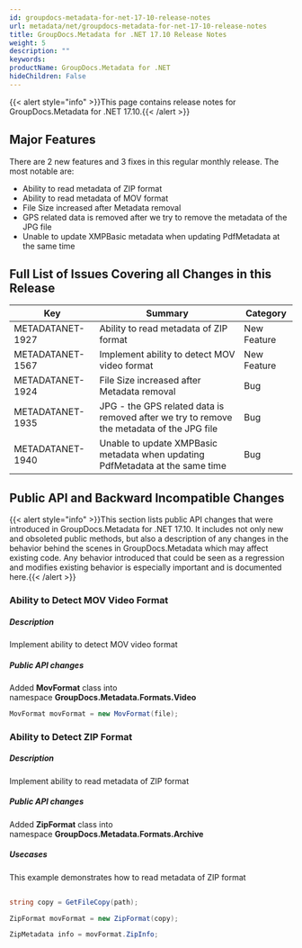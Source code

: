 ```yaml
---
id: groupdocs-metadata-for-net-17-10-release-notes
url: metadata/net/groupdocs-metadata-for-net-17-10-release-notes
title: GroupDocs.Metadata for .NET 17.10 Release Notes
weight: 5
description: ""
keywords: 
productName: GroupDocs.Metadata for .NET
hideChildren: False
---
```

{{< alert style="info" >}}This page contains release notes for GroupDocs.Metadata for .NET 17.10.{{< /alert >}}

## Major Features

There are 2 new features and 3 fixes in this regular monthly release. The most notable are:

*   Ability to read metadata of ZIP format
*   Ability to read metadata of MOV format
*   File Size increased after Metadata removal
*   GPS related data is removed after we try to remove the metadata of the JPG file
*   Unable to update XMPBasic metadata when updating PdfMetadata at the same time

## Full List of Issues Covering all Changes in this Release

| Key | Summary | Category |
| --- | --- | --- |
| METADATANET-1927 | Ability to read metadata of ZIP format | New Feature |
| METADATANET-1567 | Implement ability to detect MOV video format | New Feature |
| METADATANET-1924 | File Size increased after Metadata removal | Bug |
| METADATANET-1935 | JPG - the GPS related data is removed after we try to remove the metadata of the JPG file | Bug |
| METADATANET-1940 | Unable to update XMPBasic metadata when updating PdfMetadata at the same time | Bug |

## Public API and Backward Incompatible Changes

{{< alert style="info" >}}This section lists public API changes that were introduced in GroupDocs.Metadata for .NET 17.10. It includes not only new and obsoleted public methods, but also a description of any changes in the behavior behind the scenes in GroupDocs.Metadata which may affect existing code. Any behavior introduced that could be seen as a regression and modifies existing behavior is especially important and is documented here.{{< /alert >}}

### Ability to Detect MOV Video Format

##### Description

Implement ability to detect MOV video format

##### Public API changes

Added **MovFormat** class into namespace **GroupDocs.Metadata.Formats.Video**



```csharp
MovFormat movFormat = new MovFormat(file);
```

### Ability to Detect ZIP Format

##### Description

Implement ability to read metadata of ZIP format

##### Public API changes

Added **ZipFormat** class into namespace **GroupDocs.Metadata.Formats.Archive**

##### Usecases

This example demonstrates how to read metadata of ZIP format



```csharp
 
string copy = GetFileCopy(path);

ZipFormat movFormat = new ZipFormat(copy);

ZipMetadata info = movFormat.ZipInfo;
 
```
